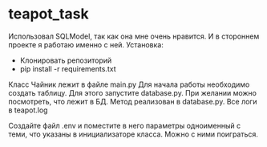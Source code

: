 # teapot_task

Использовал SQLModel, так как она мне очень нравится. И в стороннем проекте я работаю именно с ней.
Установка:
- Клонировать репозиторий
- pip install -r requirements.txt

Класс Чайник лежит в файле main.py
Для начала работы необходимо создать таблицу. Для этого запустите database.py.
При желании можно посмотреть, что лежит в БД. Метод реализован в database.py.
Все логи в teapot.log

Создайте файл .env и поместите в него параметры одноименный с теми, что указаны в инициализаторе класса. Можно с ними поиграться.
